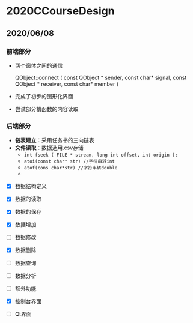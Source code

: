 # 2020CCourseDesign

## 2020/06/08

### 前端部分

+ 两个窗体之间的通信

  QObject::connect ( const QObject * sender, const char* signal, const QObject * receiver, const char* member ) 

+ 完成了初步的图形化界面

+ 尝试部分槽函数的内容读取

### 后端部分

+ **链表建立**：采用任务书的三向链表
+ **文件读取**：数据选用.csv存储
  + ```int fseek ( FILE * stream, long int offset, int origin );```
  + ```atoi(const char* str) //字符串转int ```
  + ```atof(cons char*str) //字符串转double```
  + 

- [x] 数据结构定义

- [x] 数据的读取

- [x] 数据的保存

- [x] 数据增加

- [ ] 数据修改

- [x] 数据删除

- [ ] 数据查询

- [ ] 数据分析

- [ ] 额外功能

- [x] 控制台界面

- [ ] Qt界面

  

